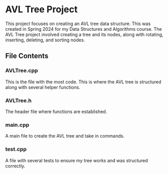 # AVL Tree Project

This project focuses on creating an AVL tree data structure. This was created in Spring 2024 for my Data Structures and Algorithms course.
The AVL Tree project involved creating a tree and its nodes, along with rotating, inserting, deleting, and sorting nodes.

## File Contents
### AVLTree.cpp
This is the file with the most code. This is where the AVL tree is structured along with several helper functions.
### AVLTree.h
The header file where functions are established.
### main.cpp
A main file to create the AVL tree and take in commands.
### test.cpp
A file with several tests to ensure my tree works and was structured correctly.

